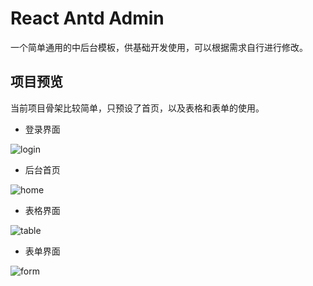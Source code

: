 # React Antd Admin

一个简单通用的中后台模板，供基础开发使用，可以根据需求自行进行修改。

## 项目预览

当前项目骨架比较简单，只预设了首页，以及表格和表单的使用。

* 登录界面

![login](https://github.com/zhangxuanmai/react-antd-admin/tree/master/public/fehelper-localhost-3001-login-1589005227103.png)

* 后台首页

![home](https://github.com/zhangxuanmai/react-antd-admin/tree/master//public/fehelper-localhost-3001-admin-home-1589005252907.png)

* 表格界面

![table](https://github.com/zhangxuanmai/react-antd-admin/tree/master//public/fehelper-localhost-3001-admin-examples-table-list-1589005271121.png)

* 表单界面

![form](https://github.com/zhangxuanmai/react-antd-admin/tree/master//public/fehelper-localhost-3001-admin-examples-form-1589005288732.png)